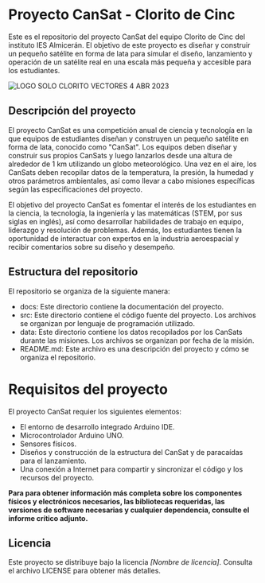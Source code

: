 # Proyecto CanSat - Clorito de Cinc

Este es el repositorio del proyecto CanSat del equipo Clorito de Cinc del instituto IES Almicerán. El objetivo de este proyecto es diseñar y construir un pequeño satélite en forma de lata para simular el diseño, lanzamiento y operación de un satélite real en una escala más pequeña y accesible para los estudiantes.

![LOGO SOLO CLORITO VECTORES 4 ABR 2023](https://user-images.githubusercontent.com/130385527/231231283-511eec08-6fb3-44bf-b5ec-fb8b7dd12bf7.png)

## Descripción del proyecto

El proyecto CanSat es una competición anual de ciencia y tecnología en la que equipos de estudiantes diseñan y construyen un pequeño satélite en forma de lata, conocido como "CanSat". Los equipos deben diseñar y construir sus propios CanSats y luego lanzarlos desde una altura de alrededor de 1 km utilizando un globo meteorológico. Una vez en el aire, los CanSats deben recopilar datos de la temperatura, la presión, la humedad y otros parámetros ambientales, así como llevar a cabo misiones específicas según las especificaciones del proyecto.

El objetivo del proyecto CanSat es fomentar el interés de los estudiantes en la ciencia, la tecnología, la ingeniería y las matemáticas (STEM, por sus siglas en inglés), así como desarrollar habilidades de trabajo en equipo, liderazgo y resolución de problemas. Además, los estudiantes tienen la oportunidad de interactuar con expertos en la industria aeroespacial y recibir comentarios sobre su diseño y desempeño.

## Estructura del repositorio

El repositorio se organiza de la siguiente manera:

- docs: Este directorio contiene la documentación del proyecto.
- src: Este directorio contiene el código fuente del proyecto. Los archivos se organizan por lenguaje de programación utilizado.
- data: Este directorio contiene los datos recopilados por los CanSats durante las misiones. Los archivos se organizan por fecha de la misión.
- README.md: Este archivo es una descripción del proyecto y cómo se organiza el repositorio.

# Requisitos del proyecto

El proyecto CanSat requier los siguientes elementos:

- El entorno de desarrollo integrado Arduino IDE.
- Microcontrolador Arduino UNO.
- Sensores físicos.
- Diseños y construcción de la estructura del CanSat y de paracaídas para el lanzamiento.
- Una conexión a Internet para compartir y sincronizar el código y los recursos del proyecto.

**Para para obtener información más completa sobre los componentes físicos y electrónicos necesarios, las bibliotecas requeridas, las versiones de software necesarias y cualquier dependencia, consulte el informe crítico adjunto.**

## Licencia

Este proyecto se distribuye bajo la licencia *[Nombre de licencia]*. Consulta el archivo LICENSE para obtener más detalles.
